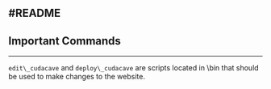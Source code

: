 #README
---

## Important Commands
---
`edit\_cudacave` and `deploy\_cudacave` are scripts located in \bin that should be used to make changes to the website.


